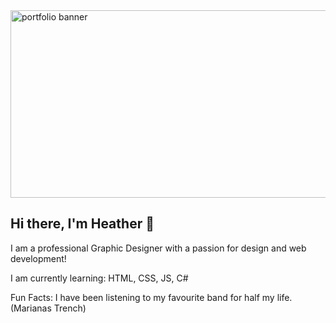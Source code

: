 
<!--![portfolio banner](https://github.com/user-attachments/assets/9015bbd6-dc85-4529-be35-ccf4785b7023) -->
<!--<img src="https://www.pexels.com/photo/orange-rose-flower-in-bloom-during-daytime-39517/" width="650" height:"250"> -->

<img src="https://github.com/user-attachments/assets/9015bbd6-dc85-4529-be35-ccf4785b7023" alt="portfolio banner" width="900" height="300">

## Hi there, I'm Heather 👋

<!--
**heatherfeather-code/heatherfeather-code** is a ✨ _special_ ✨ repository because its `README.md` (this file) appears on your GitHub profile.

Here are some ideas to get you started:

- 🌱 I’m currently learning HTML, CSS, JS, C#
- 👯 I’m looking to collaborate on ...
- 🤔 I’m looking for help with ...
- 💬 Ask me about ...
- 📫 How to reach me: ...
- 😄 Pronouns: ...
- ⚡ Fun fact: ...
-->
<!-- <code><img src="https://www.pexels.com/photo/orange-rose-flower-in-bloom-during-daytime-39517/" width: "400"></code>  -->

I am a professional Graphic Designer with a passion for design and web development!


I am currently learning: HTML, CSS, JS, C#  


Fun Facts: I have been listening to my favourite band for half my life. (Marianas Trench)
